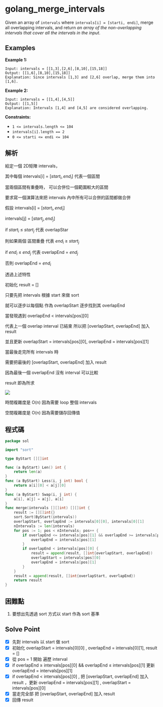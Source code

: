 # golang_merge_intervals

Given an array of `intervals` where `intervals[i] = [starti, endi]`, merge all overlapping intervals, and return *an array of the non-overlapping intervals that cover all the intervals in the input*.

## Examples

**Example 1:**

```
Input: intervals = [[1,3],[2,6],[8,10],[15,18]]
Output: [[1,6],[8,10],[15,18]]
Explanation: Since intervals [1,3] and [2,6] overlap, merge them into [1,6].

```

**Example 2:**

```
Input: intervals = [[1,4],[4,5]]
Output: [[1,5]]
Explanation: Intervals [1,4] and [4,5] are considered overlapping.

```

**Constraints:**

- `1 <= intervals.length <= 104`
- `intervals[i].length == 2`
- `0 <= starti <= endi <= 104`

## 解析

給定一個 2D矩陣 intervals，

其中每個 intervals[i] = [$start_i, end_i]$ 代表一個區間

當兩個區間有重疊時， 可以合併位一個範圍較大的區間

要求寫一個演算法來把 intervals 內中所有可以合併的區間都做合併

假設 intervals[i] = [$start_i, end_i$]

  intervals[j] = [$start_j, end_j$]

if $start_i$ ≤ $start_j$ 代表 overlapStar

則如果兩個 區間重疊 代表 $end_i$ ≥ $start_j$

if $end_i$ ≤ $end_j$ 代表 overlapEnd = $end_j$

否則 overlapEnd = $end_i$

透過上述特性

初始化 result = []

只要先把 intervals 根據 start 來做 sort

就可以逐步以每個點 作為 overlapStart 逐步找到其 overlapEnd 

當發現遇到 overlapEnd < intervals[pos][0]

代表上一個 overlap interval 已結束 所以把 [overlapStart, overlapEnd] 加入 result

並且更新 overlapStart = intervals[pos][0], overlapEnd = intervals[pos][1]

當最後走完所有 intervals 時

需要把最後的 [overlapStart, overlapEnd] 加入 result

因為最後一個 overlapEnd 沒有 interval 可以比較

result 即為所求

![](https://i.imgur.com/imNiwpa.png)

時間複雜度是 O(n) 因為需要 loop 整個 intervals

空間複雜度是 O(n) 因為需要儲存回傳值

## 程式碼
```go
package sol

import "sort"

type ByStart [][]int

func (a ByStart) Len() int {
	return len(a)
}
func (a ByStart) Less(i, j int) bool {
	return a[i][0] < a[j][0]
}
func (a ByStart) Swap(i, j int) {
	a[i], a[j] = a[j], a[i]
}
func merge(intervals [][]int) [][]int {
	result := [][]int{}
	sort.Sort(ByStart(intervals))
	overlapStart, overlapEnd := intervals[0][0], intervals[0][1]
	nIntervals := len(intervals)
	for pos := 1; pos < nIntervals; pos++ {
		if overlapEnd <= intervals[pos][1] && overlapEnd >= intervals[pos][0] {
			overlapEnd = intervals[pos][1]
		}
		if overlapEnd < intervals[pos][0] {
			result = append(result, []int{overlapStart, overlapEnd})
			overlapStart = intervals[pos][0]
			overlapEnd = intervals[pos][1]
		}
	}
	result = append(result, []int{overlapStart, overlapEnd})
	return result
}
```
## 困難點

1. 要想出先透過 sort 方式以 start 作為 sort 基準

## Solve Point

- [x]  先對 intervals 以 start 做 sort
- [x]  初始化 overlapStart = intervals[0][0] , overlapEnd = intervals[0][1], result = []
- [x]  從 pos = 1 開始 遍歷 interval
- [x]  if overlapEnd ≥ intervals[pos][0] && overlapEnd ≤ intervals[pos][1]  更新 overlapEnd = intervals[pos][1]
- [x]  if overlapEnd < intervals[pos][0] , 把 [overlapStart, overlapEnd] 加入 result ，更新 overlapEnd = intervals[pos][1] , overlapStart = intervals[pos][0]
- [x]  當走完全部 把 [overlapStart, overlapEnd] 加入 result
- [x]  回傳 result